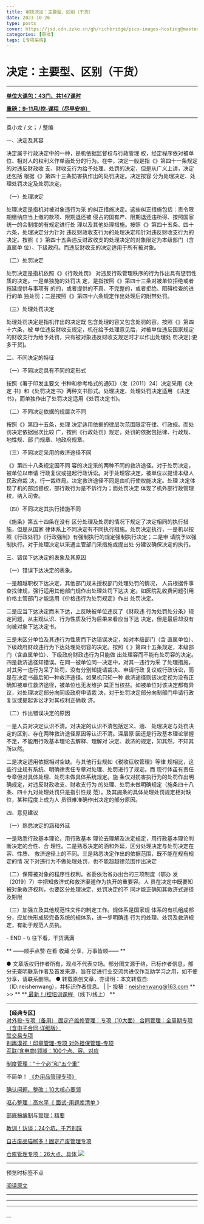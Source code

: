 ```yaml
---
title: 审技决定：主要型、区别（干货）
date: 2023-10-26
type: posts
cover: https://jsd.cdn.zzko.cn/gh/richbridge/picx-images-hosting@master/thumbnail/技.jpg
categories: [审技]
tags: [专项采购]
---
```


#  决定：主要型、区别（干货）

[  ](javascript:void\(0\);)

__ _ _ _ _

[ **单位大课包：43门、共147课时**
](http://mp.weixin.qq.com/s?__biz=MzIxMTM3ODE1OQ==&mid=2247511640&idx=2&sn=58cc45497dce1fcf3d0f07f252beeaad&chksm=9754a4d8a0232dce59bf2cfe9bce6f9891e56a7af55e22d1ff23643a96c0a60daeb3d46cf7b6&scene=21#wechat_redirect)  

[ **重磅：9-11月/控-课程（尽早安排）**
](http://mp.weixin.qq.com/s?__biz=MzIxMTM3ODE1OQ==&mid=2247511640&idx=5&sn=17953d28eda8ff6b644db0ab01d98939&chksm=9754a4d8a0232dceda083b64c17ff5c46e06e70e7b6725e744ed9cdbe5e1575beab6c3844db4&scene=21#wechat_redirect)  

* * *

袁小龙 / 文； / 整编

一、决定及其容

决定属于行政决定中的一种，是机依据监督权与行政管理
权，经定程序依对被单位、相对人的权利义作单面处分的行为。在中，决定一般是指《》第四十一条规定的对违反财政收
支、财收支行为给予处理、处罚的决定，但是从广义上讲，决定还包括 根据《》第四十三条妨害执作出的处罚决定。决定按容
分为处理决定、处理处罚决定及处罚决定。

（一）处理决定

处理决定是指机对被对象违行为采 的纠正措施决定。这些纠正措施包括：责令限期缴纳应当上缴的款项、限期退还被
侵占的国有产、限期退还违所得、按照国家统一的会制度的有规定进行处 理以及其他处理措施。按照《》第四十五条、四十六条，处理决定分为针对
违反财政收支行为的处理决定和针对违反财收支行为的决定。按照《 》第四十五条违反财政收支的处理决定的对象限定为本级部门（含直属单
位）、下级政府。而违反财收支的决定适用于所有被对象。

（二）处罚决定

处罚决定是指机依照《》《行政处罚》 对违反行政管理秩序的行为作出具有惩罚性质的决定。一是单独施的处罚决
定，是指按照《》第四十三条对被单位拒绝或者拖延提供与事项有 的的，或者提供的不真、不完整的，或者拒绝、阻碍检查的进行的单
独处罚；二是按照《》第四十六条规定作出处理后的附带处罚。

（三）处理处罚决定

处理处罚决定是指机作出的决定既 包含处理的容又包含处罚的容。按照《》第四十六条，被
单位违反财收支规定，机在给予处理意见后，对被单位违反国家规定 的财收支行为给予处罚，只有被对象违反财收支规定时才以作出处理处
罚决定[:更多干货]。

二、不同决定的特征

（一）不同决定具有不同的定形式

按照《署于印发主要文 书种和参考格式的通知》（发〔2011〕24）决定采用《决定
书》和《处罚决定书》两种文书形式。处理决定、处理处罚决定适用 《决定书》，而单独作出了处罚决定适用《处罚决定书》。

（二）不同决定依据的规层次不同

按照《》第四十五条，处理 决定适用依据的律层次范围限定在律、行政规。而处罚决定依据层次比较
广，按照《行政处罚》规定，处罚的依据包括律、行政规、地性规、部 门规章、地政府规章。

（三）不同决定采用的救济途径不同

《》第四十八条规定因不同 容的决定采的两种不同的救济途径。对于处罚决定，被单位以申请
行政复议或提起行政诉讼。对于处理容决定，被单位以提请本级人民政府裁 决，行一裁终局。决定救济途径不同是由机行使权能决定。处理
决定体现了机的部监督权，部行政行为是不诉行为；而处罚决定 体现了机外部行政管理权，纳入司查。

（四）不同决定其执行措施不同

《施条》第五十四条在没有 区分处理及处罚的情况下规定了决定相同的执行措施，但是从国家
律体系上不同决定有不同执行措施。处罚决定执行，一是机以按 照《行政处罚》《行政强制》有强制执行的规定强制执行决定；二是申
请院予以强制执行。对于处理决定以采通主管部门采措施或提出处 分建议确保决定的执行。

三、错误下达决定的表象及其原因

（一）错误下达决定的表象。

一是超越职权下达决定，其他部门规未授权部门处理处罚的情况， 人员根据件事查找律规，强行适用其他部门规作出处理处罚下达决
定。如医院乱收费问题引用价格主管部门才能适用《价格违行为处罚规定》作出 处罚决定。

二是应当下达决定而未下达，上反映被单位违反了《财政违 行为处罚处分条》规定问题，从主观认识、行为性质及行为后果来看应当下达
决定，但是最后却没有向被对象下达决定书。

三是未区分单位及其违行为性质而下达错误决定，如对本级部门（含 直属单位）、下级政府财政违行为下达处理处罚容的决定。按照《
》第四十五条规定，本级部门（含直属单位）、下级政府财政违行为只能做
出处理容而不能有处罚容的决定。四是救济途径知错误。在同一被单位同一决定中，对其一违行为采
了处理措施，对其另一违行为采了处罚，没有分别知提请裁决、申请行政 复议或行政诉讼，而是在决定书最后知一种救济途径。如果机只知一种
救济途径则该决定视为没有正确知被单位救济途径，被单位也无发维护 其正当权益。如被单位对该决定都有异议，对处理决定部分向同级政府申请裁
决，对于处罚决定部分向制部门申请行政复议或提起诉讼才对其权利正确救 济。

（二）作出错误决定的原因

一是人员对决定认识不清。对决定的认识不清包括定义、涵、 处理决定与处罚决定的区别、存在两种救济途径原因等认识不清。深层原
因还是行政基本理论掌握不足，不能用行政基本理论去解释、理解对 决定、救济的规定，知其然，不知其所以然。

二是决定适用依据相对空缺。与其他行业规如《税收征收管理》等律 规相比，这些行业规有系统、明确律责任专章对处理、处罚进行了规定。而
现行体虽有责任专章但对具体处理、处罚未做具体系统规定。施 条仅对妨害执行为的处罚作出明确规定，对违反财政收支、财收支行为
的处理、处罚未做明确规定（施条四十八条、四十九对处理处罚只是指引性规 范）。及其施条的具体处理处罚规定相对缺位，某种程度上成为人
员很难准确作出决定的部分原因。

四、意见建议

（一）熟悉决定的涵和外延

一是熟悉行政基本理论，用行政基本 理论去理解及决定规定，用行政基本理论判断决定的合性、合
理性。二是熟悉决定的涵和外延，区分处理决定与处罚决定在容、性质、 救济途径上的不同。三是熟悉决定作出的依据范围，既不能在规有规定的情
况下对违行为不做处理处罚，也不能超越律范围作出决定

（二）保障被对象的程序性权利。省委依治省办出台的三项制度（鄂办 发〔2019〕7）中把知救济式和救济渠道作为执开的重要容。人
员在决定中既要知被对象救济权利，也要区分处理决定、处罚决定的不 同才能正确知其救济式途径及期限

（三）加强立及其他规范性文件的制定工作。规体系是国家规 体系的有机组成部分，应加快形成较完备系统的规体系，进一步明确违
行为的处理、处罚及救济规定，有助于规范人员执。

\- END - \\\ 往下看，干货满满

** ——顺手点赞·在看·收藏·分享，万事皆顺——  **

●
文章版权归作者所有，观点不代表立场。部分图文源于络，已标作者信息，部分无查明联系作者及首发来源，旨在促进行业交流共进仅作互助学习之用，如不便分享，请联系删除。
● 转载原创文章，亦请明：本文转载自:（ID:neishenwang），并标识作者信息。 | |-
投稿：neishenwang@163.com  ** >> ** **[ 最新！/控培训课程
](http://mp.weixin.qq.com/s?__biz=MzIxMTM3ODE1OQ==&mid=2247510759&idx=1&sn=20cab0c1b2d3d386c552ef7dfe7b0a94&chksm=9754a067a02329710887bc4c18fa43487618579b80e3ce7e6bb8a07d9a480f462a7a7456573f&scene=21#wechat_redirect)
（线下/线上） **

* * *

**【经典专区】**  
[ 对外投-专项（备用）
](http://mp.weixin.qq.com/s?__biz=MzIxMTM3ODE1OQ==&mid=2247507501&idx=1&sn=957eba1bc8b78a9e0e8e99709bf1e608&chksm=9754d4ada0235dbb16aca709de3741458013c8a368889f19928da917c05281a796ccc384978b&scene=21#wechat_redirect)
[ 固定产维修管理：专项（10大面）
](http://mp.weixin.qq.com/s?__biz=MzIxMTM3ODE1OQ==&mid=2247511323&idx=1&sn=4a690dcd693ba693aec92b97bc6d09e3&chksm=9754a79ba0232e8dfaf611ad451d69b4619efc5e07269f5dc67f536791f4e3086522d1cb3f46&scene=21#wechat_redirect)
[ 合同管理：全周期专项（含电子合同·详细版）
](http://mp.weixin.qq.com/s?__biz=MzIxMTM3ODE1OQ==&mid=2247511399&idx=1&sn=b0c7be7f298b9a5fc7547ac63680faf2&chksm=9754a7e7a0232ef1ec285ce429e7c9f0d3e74625c931c0be56f63084f826ae2cbb469987aeef&scene=21#wechat_redirect)  
[ 联交易专项
](http://mp.weixin.qq.com/s?__biz=MzIxMTM3ODE1OQ==&mid=2247508469&idx=2&sn=cd40e6c2a20fdad6bfd62fc97c3591a9&chksm=9754ab75a0232263a3e46f978ad3f1f507460bba8a0c2f5ce0fae3a0e973e0f690a1c55d100e&scene=21#wechat_redirect)  
[ 别再漠视！印章管理-专项
](http://mp.weixin.qq.com/s?__biz=MzIxMTM3ODE1OQ==&mid=2247507924&idx=1&sn=5aa3028f90b865663ef34b6002a7121c&chksm=9754d554a0235c429e5e2d3752f71193209aa007ee57f2966facface0b8642d87b7d47acaf8e&scene=21#wechat_redirect)
[ 对外担保管理-专项
](http://mp.weixin.qq.com/s?__biz=MzIxMTM3ODE1OQ==&mid=2247508115&idx=2&sn=26ca29cee8507e601f2c6daa2332d78e&chksm=9754aa13a0232305ba1c36dbbd6ee20ab380db6ce50fdc0b376b1c4223de4ce3b3a2fdefebd2&scene=21#wechat_redirect)  
[ 互联(含电商)领域：100个点、容、对应
](http://mp.weixin.qq.com/s?__biz=MzIxMTM3ODE1OQ==&mid=2247506458&idx=1&sn=d83c71344a6a052e677cc2cb56acab50&chksm=9754d09aa023598c2424f061bd1a1d91ffdba8d0ca8492ff33845d4f77098182e9f058c9dc6c&scene=21#wechat_redirect)

[ 制度管理：“十个必”和“五个重”
](http://mp.weixin.qq.com/s?__biz=MzIxMTM3ODE1OQ==&mid=2247503600&idx=1&sn=8181ca22c6d4018a07a6cef9797bca63&chksm=9754c470a0234d66ab286ffc77a796df6c0b0f8eb9943c991d994672a9c60a85dea0d839c376&scene=21#wechat_redirect)

不简单！ [ 《办用品管理专项》
](http://mp.weixin.qq.com/s?__biz=MzIxMTM3ODE1OQ==&mid=2247505501&idx=1&sn=e0bb3ef5c2f8018299ae59fde6be8c76&chksm=9754dcdda02355cb81b079ade61713c5350a2bdec20d99ac7132683a98a3f48a937fcc33cada&scene=21#wechat_redirect)

[ 确认问题、整改：10大核心要领
](http://mp.weixin.qq.com/s?__biz=MzIxMTM3ODE1OQ==&mid=2247505104&idx=1&sn=f71eaa08f55af4991e37d5d484b020e4&chksm=9754de50a023574644a0a072d274ae5cc3b2e3de7e31aac2b1499ab8b66627d51892010111c0&scene=21#wechat_redirect)

[ 呕心整理：高水平《
](http://mp.weixin.qq.com/s?__biz=MzIxMTM3ODE1OQ==&mid=2247503750&idx=1&sn=ee25b0679e0e30de08c5959431f59e95&chksm=9754c506a0234c10d9e7ddbabb7a9d01f8726f3b97b64db733aa5fe2b6a47f7c09e298d9d3c9&scene=21#wechat_redirect)
[ 面试-用题库清单
](http://mp.weixin.qq.com/s?__biz=MzIxMTM3ODE1OQ==&mid=2247503750&idx=1&sn=ee25b0679e0e30de08c5959431f59e95&chksm=9754c506a0234c10d9e7ddbabb7a9d01f8726f3b97b64db733aa5fe2b6a47f7c09e298d9d3c9&scene=21#wechat_redirect)
》

[ 部底稿编制与管理：精要
](http://mp.weixin.qq.com/s?__biz=MzIxMTM3ODE1OQ==&mid=2247504176&idx=1&sn=506a83c56f7067391d884f4a15c52e3c&chksm=9754dbb0a02352a6822974397989af25a2a3c2724d9f832354534eb7b8407bbd40edf149edc8&scene=21#wechat_redirect)

[ 教训！访谈：24个坑，千万别踩
](http://mp.weixin.qq.com/s?__biz=MzIxMTM3ODE1OQ==&mid=2247505625&idx=1&sn=99a5f3e79e84ae8e328a2e32ba9c4421&chksm=9754dc59a023554f5d100bc060dea1ecb3dc1550d76f66f795d8dbde526b0b3305a202dadde7&scene=21#wechat_redirect)

[ 自古废品猫腻多！固定产废管理专项
](http://mp.weixin.qq.com/s?__biz=MzIxMTM3ODE1OQ==&mid=2247506257&idx=1&sn=28e6c29d862a3b2141a81052770de9c5&chksm=9754d3d1a0235ac71c6b47b9d7ae01199a019f7a4cadb7fcf68699d700c8f0ba255bb7b4f80a&scene=21#wechat_redirect)

[ 仓库管理专项：26大点、具体
](http://mp.weixin.qq.com/s?__biz=MzIxMTM3ODE1OQ==&mid=2247511557&idx=1&sn=8856e0fe8e4a9c3b784c12e0904f663c&chksm=9754a485a0232d9392caea44132da503f5c09cf7d187c50e0f298b39cbe232a087c1f3dad954&scene=21#wechat_redirect)
![](https://mmbiz.qpic.cn/mmbiz_png/OphficJUUiaJ54aVCY4pBQvVEbvI6AFqPw6XCDBGtNKZrKvoSBsSzQQ33YelxDmhk8DqtFPrlyyLlqoOI3euPw9g/640?wx_fmt=png&from=appmsg)
** **

预览时标签不点

[ 阅读原文 ](javascript:;)









****



****



****





__









